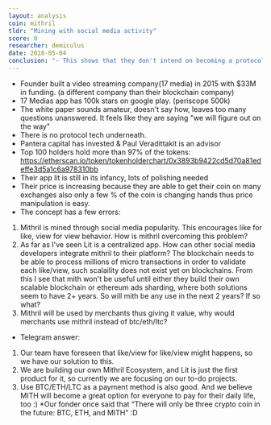 ```yaml
---
layout: analysis
coin: mithril
tldr: "Mining with social media activity"
score: 0
researcher: demiculus
date: 2018-05-04
conclusion: "- This shows that they don't intend on becoming a protocol but creating a new social network. Where if they can migrate their old users it'll be a start. \n- Miths usefulness will grow according to the app.\n- It is an appcoin not protocol"
---
```


- Founder built a video streaming company(17 media) in 2015 with $33M in funding. (a different company than their blockchain company)
- 17 Medias app has 100k stars on google play. (periscope 500k)
- The white paper sounds amateur, doesn't say how, leaves too many questions unanswered. It feels like they are saying "we will figure out on the way"
- There is no protocol tech underneath. 
- Pantera capital has invested & Paul Veradittakit is an advisor
- Top 100 holders hold more than 97% of the tokens: https://etherscan.io/token/tokenholderchart/0x3893b9422cd5d70a81edeffe3d5a1c6a978310bb
- Their app lit is still in its infancy, lots of polishing needed
- Their price is increasing because they are able to get their coin on many exchanges also only a few % of the coin is changing hands thus price manipulation is easy.
- The concept has a few errors:
1. Mithril is mined through social media popularity. This encourages like for like, view for view behavior. How is mithril overcoming this problem?
2. As far as I've seen Lit is a centralized app. How can other social media developers integrate mithril to their platform? The blockchain needs to be able to process millions of micro transactions in order to validate each like/view, such scalaility does not exist yet on blockchains. From this I see that mith won't be useful until either they build their own scalable blockchain or ethereum ads sharding, where both solutions seem to have 2+ years. So will mith be any use in the next 2 years? If so what?
3. Mithril will be used by merchants thus giving it value, why would merchants use mithril instead of btc/eth/ltc?
- Telegram answer:
1. Our team have foreseen that  like/view for like/view might happens, so we have our solution to this.
2. We are building our own Mithril Ecosystem, and Lit is just the first product for it, so currently we are focusing on our to-do projects.
3. Use BTC/ETH/LTC as a payment method is also good. And we believe MITH will become  a great option for everyone to pay for their daily life, too :) 
*Our fonder once said that “There will only be three crypto coin in the future: BTC, ETH, and MITH” :D